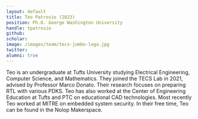 ```yaml
---
layout: default
title: Teo Patrosio (2023)
position: Ph.D. George Washington University
handle: tpatrosio
github: 
scholar: 
image: /images/team/tecs-jumbo-logo.jpg 
twitter: 
alumni: true
---
```


Teo is an undergraduate at Tufts University studying Electrical Engineering, Computer Science, and Mathematics. They joined the TECS Lab in 2021, advised by Professor Marco Donato. Their research focuses on preparing RTL with various PDKS. Teo has also worked at the Center of Engineering Education at Tufts and PTC on educational CAD technologies. Most recently Teo worked at MITRE on embedded system security. In their free time, Teo can be found in the Nolop Makerspace.
